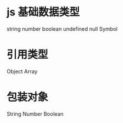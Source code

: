# js 基础数据类型
string number boolean undefined null Symbol

# 引用类型
Object Array

# 包装对象
String Number Boolean
